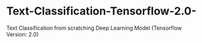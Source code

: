 # Text-Classification-Tensorflow-2.0-
Text Classification from scratching Deep Learning Model  (Tensorflow Version: 2.0)
